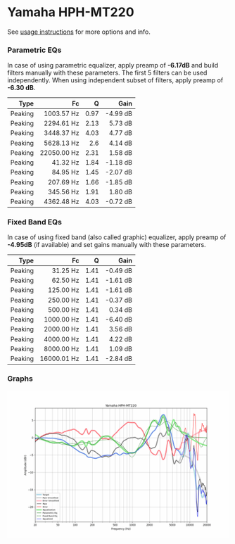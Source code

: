 # Yamaha HPH-MT220
See [usage instructions](https://github.com/jaakkopasanen/AutoEq#usage) for more options and info.

### Parametric EQs
In case of using parametric equalizer, apply preamp of **-6.17dB** and build filters manually
with these parameters. The first 5 filters can be used independently.
When using independent subset of filters, apply preamp of **-6.30 dB**.

| Type    | Fc          |    Q | Gain     |
|--------:|------------:|-----:|---------:|
| Peaking | 1003.57 Hz  | 0.97 | -4.99 dB |
| Peaking | 2294.61 Hz  | 2.13 | 5.73 dB  |
| Peaking | 3448.37 Hz  | 4.03 | 4.77 dB  |
| Peaking | 5628.13 Hz  | 2.6  | 4.14 dB  |
| Peaking | 22050.00 Hz | 2.31 | 1.58 dB  |
| Peaking | 41.32 Hz    | 1.84 | -1.18 dB |
| Peaking | 84.95 Hz    | 1.45 | -2.07 dB |
| Peaking | 207.69 Hz   | 1.66 | -1.85 dB |
| Peaking | 345.56 Hz   | 1.91 | 1.80 dB  |
| Peaking | 4362.48 Hz  | 4.03 | -0.72 dB |

### Fixed Band EQs
In case of using fixed band (also called graphic) equalizer, apply preamp of **-4.95dB**
(if available) and set gains manually with these parameters.

| Type    | Fc          |    Q | Gain     |
|--------:|------------:|-----:|---------:|
| Peaking | 31.25 Hz    | 1.41 | -0.49 dB |
| Peaking | 62.50 Hz    | 1.41 | -1.61 dB |
| Peaking | 125.00 Hz   | 1.41 | -1.61 dB |
| Peaking | 250.00 Hz   | 1.41 | -0.37 dB |
| Peaking | 500.00 Hz   | 1.41 | 0.34 dB  |
| Peaking | 1000.00 Hz  | 1.41 | -6.40 dB |
| Peaking | 2000.00 Hz  | 1.41 | 3.56 dB  |
| Peaking | 4000.00 Hz  | 1.41 | 4.22 dB  |
| Peaking | 8000.00 Hz  | 1.41 | 1.09 dB  |
| Peaking | 16000.01 Hz | 1.41 | -2.84 dB |

### Graphs
![](./Yamaha%20HPH-MT220.png)